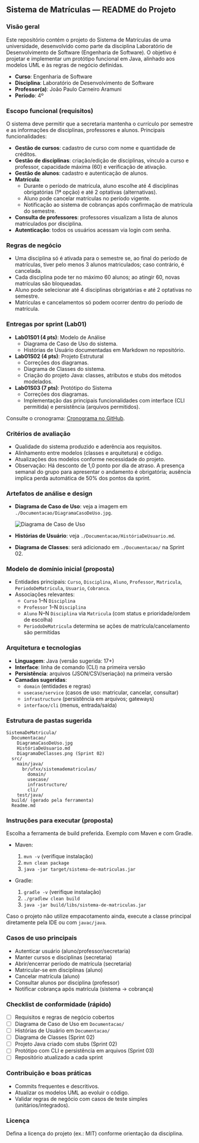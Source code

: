## Sistema de Matrículas — README do Projeto

### Visão geral
Este repositório contém o projeto do Sistema de Matrículas de uma universidade, desenvolvido como parte da disciplina Laboratório de Desenvolvimento de Software (Engenharia de Software). O objetivo é projetar e implementar um protótipo funcional em Java, alinhado aos modelos UML e às regras de negócio definidas.

- **Curso**: Engenharia de Software
- **Disciplina**: Laboratório de Desenvolvimento de Software
- **Professor(a)**: João Paulo Carneiro Aramuni
- **Período**: 4º

### Escopo funcional (requisitos)
O sistema deve permitir que a secretaria mantenha o currículo por semestre e as informações de disciplinas, professores e alunos. Principais funcionalidades:

- **Gestão de cursos**: cadastro de curso com nome e quantidade de créditos.
- **Gestão de disciplinas**: criação/edição de disciplinas, vínculo a curso e professor, capacidade máxima (60) e verificação de ativação.
- **Gestão de alunos**: cadastro e autenticação de alunos.
- **Matrícula**:
  - Durante o período de matrícula, aluno escolhe até 4 disciplinas obrigatórias (1ª opção) e até 2 optativas (alternativas).
  - Aluno pode cancelar matrículas no período vigente.
  - Notificação ao sistema de cobranças após confirmação de matrícula do semestre.
- **Consulta de professores**: professores visualizam a lista de alunos matriculados por disciplina.
- **Autenticação**: todos os usuários acessam via login com senha.

### Regras de negócio
- Uma disciplina só é ativada para o semestre se, ao final do período de matrículas, tiver pelo menos 3 alunos matriculados; caso contrário, é cancelada.
- Cada disciplina pode ter no máximo 60 alunos; ao atingir 60, novas matrículas são bloqueadas.
- Aluno pode selecionar até 4 disciplinas obrigatórias e até 2 optativas no semestre.
- Matrículas e cancelamentos só podem ocorrer dentro do período de matrícula.

### Entregas por sprint (Lab01)
- **Lab01S01 (4 pts)**: Modelo de Análise
  - Diagrama de Caso de Uso do sistema.
  - Histórias de Usuário documentadas em Markdown no repositório.
- **Lab01S02 (4 pts)**: Projeto Estrutural
  - Correções dos diagramas.
  - Diagrama de Classes do sistema.
  - Criação do projeto Java: classes, atributos e stubs dos métodos modelados.
- **Lab01S03 (7 pts)**: Protótipo do Sistema
  - Correções dos diagramas.
  - Implementação das principais funcionalidades com interface (CLI permitida) e persistência (arquivos permitidos).

Consulte o cronograma: [Cronograma no GitHub](https://github.com/joaopauloaramuni/laboratorio-de-desenvolvimento-de-software/tree/main/CRONOGRAMA).

### Critérios de avaliação
- Qualidade do sistema produzido e aderência aos requisitos.
- Alinhamento entre modelos (classes e arquitetura) e código.
- Atualizações dos modelos conforme necessidade do projeto.
- Observação: Há desconto de 1,0 ponto por dia de atraso. A presença semanal do grupo para apresentar o andamento é obrigatória; ausência implica perda automática de 50% dos pontos da sprint.

### Artefatos de análise e design
- **Diagrama de Caso de Uso**: veja a imagem em `./Documentacao/DiagramaCasoDeUso.jpg`.

  ![Diagrama de Caso de Uso](./Documentacao/DiagramaCasoDeUso.jpg)

- **Histórias de Usuário**: veja `./Documentacao/HistóriaDeUsuario.md`.
- **Diagrama de Classes**: será adicionado em `./Documentacao/` na Sprint 02.

### Modelo de domínio inicial (proposta)
- Entidades principais: `Curso`, `Disciplina`, `Aluno`, `Professor`, `Matricula`, `PeriodoDeMatricula`, `Usuario`, `Cobranca`.
- Associações relevantes:
  - `Curso` 1–N `Disciplina`
  - `Professor` 1–N `Disciplina`
  - `Aluno` N–N `Disciplina` via `Matricula` (com status e prioridade/ordem de escolha)
  - `PeriodoDeMatricula` determina se ações de matrícula/cancelamento são permitidas

### Arquitetura e tecnologias
- **Linguagem**: Java (versão sugerida: 17+)
- **Interface**: linha de comando (CLI) na primeira versão
- **Persistência**: arquivos (JSON/CSV/seriação) na primeira versão
- **Camadas sugeridas**:
  - `domain` (entidades e regras)
  - `usecase/service` (casos de uso: matricular, cancelar, consultar)
  - `infrastructure` (persistência em arquivos; gateways)
  - `interface/cli` (menus, entrada/saída)

### Estrutura de pastas sugerida
```
SistemaDeMatricula/
  Documentacao/
    DiagramaCasoDeUso.jpg
    HistóriaDeUsuario.md
    DiagramaDeClasses.png (Sprint 02)
  src/
    main/java/
      br/ufxx/sistemadematriculas/
        domain/
        usecase/
        infrastructure/
        cli/
    test/java/
  build/ (gerado pela ferramenta)
  Readme.md
```

### Instruções para executar (proposta)
Escolha a ferramenta de build preferida. Exemplo com Maven e com Gradle.

- Maven:
  1. `mvn -v` (verifique instalação)
  2. `mvn clean package`
  3. `java -jar target/sistema-de-matriculas.jar`

- Gradle:
  1. `gradle -v` (verifique instalação)
  2. `./gradlew clean build`
  3. `java -jar build/libs/sistema-de-matriculas.jar`

Caso o projeto não utilize empacotamento ainda, execute a classe principal diretamente pela IDE ou com `javac/java`.

### Casos de uso principais
- Autenticar usuário (aluno/professor/secretaria)
- Manter cursos e disciplinas (secretaria)
- Abrir/encerrar período de matrícula (secretaria)
- Matricular-se em disciplinas (aluno)
- Cancelar matrícula (aluno)
- Consultar alunos por disciplina (professor)
- Notificar cobrança após matrícula (sistema → cobrança)

### Checklist de conformidade (rápido)
- [ ] Requisitos e regras de negócio cobertos
- [ ] Diagrama de Caso de Uso em `Documentacao/`
- [ ] Histórias de Usuário em `Documentacao/`
- [ ] Diagrama de Classes (Sprint 02)
- [ ] Projeto Java criado com stubs (Sprint 02)
- [ ] Protótipo com CLI e persistência em arquivos (Sprint 03)
- [ ] Repositório atualizado a cada sprint

### Contribuição e boas práticas
- Commits frequentes e descritivos.
- Atualizar os modelos UML ao evoluir o código.
- Validar regras de negócio com casos de teste simples (unitários/integrados).

### Licença
Defina a licença do projeto (ex.: MIT) conforme orientação da disciplina.



